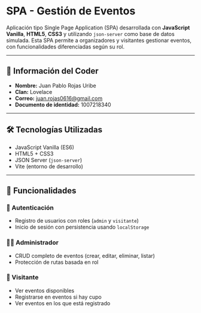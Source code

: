 # SPA - Gestión de Eventos

Aplicación tipo Single Page Application (SPA) desarrollada con **JavaScript Vanilla**, **HTML5**, **CSS3** y utilizando `json-server` como base de datos simulada. Esta SPA permite a organizadores y visitantes gestionar eventos, con funcionalidades diferenciadas según su rol.

---

## 👤 Información del Coder

- **Nombre:** Juan Pablo Rojas Uribe
- **Clan:** Lovelace
- **Correo:** juan.rojas0616@gmail.com
- **Documento de identidad:** 1007218340

---

## 🛠️ Tecnologías Utilizadas

- JavaScript Vanilla (ES6)
- HTML5 + CSS3
- JSON Server (`json-server`)
- Vite (entorno de desarrollo)

---

## 🧩 Funcionalidades

### 🔐 Autenticación

- Registro de usuarios con roles (`admin` y `visitante`)
- Inicio de sesión con persistencia usando `localStorage`

### 🧑‍💼 Administrador

- CRUD completo de eventos (crear, editar, eliminar, listar)
- Protección de rutas basada en rol

### 👥 Visitante

- Ver eventos disponibles
- Registrarse en eventos si hay cupo
- Ver eventos en los que está registrado